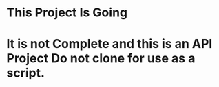# This Project Is Going

# It is not Complete and this is an API Project Do not clone for use as a script.
